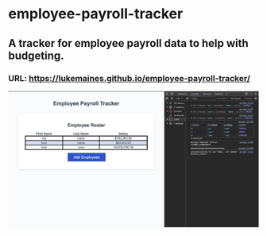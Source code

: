 # employee-payroll-tracker
## A tracker for employee payroll data to help with budgeting.
### URL: https://lukemaines.github.io/employee-payroll-tracker/

![Site Screenshot](site-screenshot.png)
